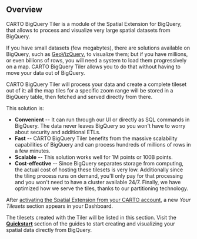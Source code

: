 ## Overview

CARTO BigQuery Tiler is a module of the Spatial Extension for BigQuery, that allows to process and visualize very large spatial datasets from BigQuery.

If you have small datasets (few megabytes), there are solutions available on BigQuery, such as [GeoVizQuery](https://cloud.google.com/bigquery/docs/gis-visualize), to visualize them; but if you have millions, or even billions of rows, you will need a system to load them progressively on a map. CARTO BigQuery Tiler allows you to do that without having to move your data out of BigQuery. 

CARTO BigQuery Tiler will process your data and create a complete tileset out of it: all the map tiles for a specific zoom range will be stored in a BigQuery table, then fetched and served directly from there. 

This solution is:

* **Convenient** -- It can run through our UI or directly as SQL commands in BigQuery. The data never leaves BigQuery so you won't have to worry about security and additional ETLs.
* **Fast** -- CARTO BigQuery Tiler benefits from the massive scalability capabilities of BigQuery and can process hundreds of millions of rows in a few minutes.
* **Scalable** -- This solution works well for 1M points or 100B points.
* **Cost-effective** -- Since BigQuery separates storage from computing, the actual cost of hosting these tilesets is very low. Additionally since the tiling process runs on demand, you'll only pay for that processing and you won't need to have a cluster available 24/7. Finally, we have optimized how we serve the tiles, thanks to our partitioning technology.

After [activating the Spatial Extension from your CARTO account](../../overview/#getting-access), a new _Your Tilesets_ section appears in your Dashboard. 

The tilesets created with the Tiler will be listed in this section. Visit the [**Quickstart**](../guides/#quickstart) section of the guides to start creating and visualizing your spatial data directly from BigQuery.